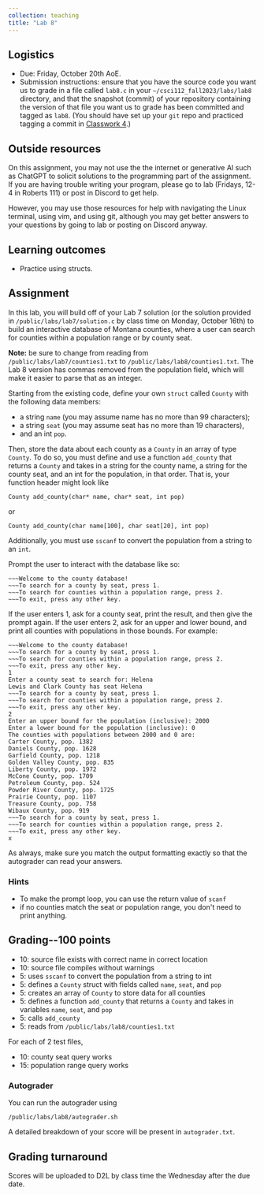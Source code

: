 ```yaml
---
collection: teaching
title: "Lab 8"
---
```


## Logistics
* Due: Friday, October 20th AoE.
* Submission instructions: ensure that you have the source code you want us to
	grade in a file called `lab8.c` in your `~/csci112_fall2023/labs/lab8`
	directory, and that the snapshot (commit) of your repository containing the version of that file you want us to grade has been committed and
	tagged as `lab8`. (You should have set up your `git` repo and practiced tagging a commit in [Classwork 4](https://lgw2.github.io/teaching/csci112-fall-2023/classwork/classwork4/).)

## Outside resources

On this assignment, you may not use the the internet or generative AI such as
ChatGPT to solicit solutions to the programming part of the assignment. If you
are having trouble writing your program, please go to lab (Fridays, 12-4 in
Roberts 111) or post in Discord to
get help.

However, you may use those resources for help with navigating the Linux
terminal, using vim, and using git, although you may get better answers to your
questions by going to lab or posting on Discord anyway.

## Learning outcomes
* Practice using structs.

## Assignment

In this lab, you will build off of your Lab 7 solution (or the solution
provided in `/public/labs/lab7/solution.c` by class time on Monday, October
16th) to build an interactive database of Montana counties, where a user can
search for counties within a population range or by county seat.

**Note:** be sure to change from reading from `/public/labs/lab7/counties1.txt`
to `/public/labs/lab8/counties1.txt`. The Lab 8 version has commas removed from
the population field, which will make it easier to parse that as an
integer.

Starting from the existing code, define your own `struct` called `County`
with the following data members:
* a string `name` (you may assume name has no more than 99 characters);
* a string `seat` (you may assume seat has no more than 19 characters),
* and an int `pop`.

Then, store the data about each county as a `County` in an array of type `County`. To do so, you must define and use a
function `add_county` that returns a `County` and takes in a string for the
county name, a string for the county seat, and an int for the population, in
that order. That
is, your function header might look like

```
County add_county(char* name, char* seat, int pop)
```

or

```
County add_county(char name[100], char seat[20], int pop)
```

Additionally, you must use `sscanf` to convert the population from a string to
an `int`.

Prompt the user to interact with the database like so:

```
~~~Welcome to the county database!
~~~To search for a county by seat, press 1.
~~~To search for counties within a population range, press 2.
~~~To exit, press any other key.
```

If the user enters 1, ask for a county seat, print the result, and then give
the prompt again. If the user enters 2, ask for an upper and lower bound, and
print all counties with populations in those bounds. For example:

```
~~~Welcome to the county database!
~~~To search for a county by seat, press 1.
~~~To search for counties within a population range, press 2.
~~~To exit, press any other key.
1
Enter a county seat to search for: Helena
Lewis and Clark County has seat Helena
~~~To search for a county by seat, press 1.
~~~To search for counties within a population range, press 2.
~~~To exit, press any other key.
2
Enter an upper bound for the population (inclusive): 2000
Enter a lower bound for the population (inclusive): 0
The counties with populations between 2000 and 0 are:
Carter County, pop. 1382
Daniels County, pop. 1628
Garfield County, pop. 1218
Golden Valley County, pop. 835
Liberty County, pop. 1972
McCone County, pop. 1709
Petroleum County, pop. 524
Powder River County, pop. 1725
Prairie County, pop. 1107
Treasure County, pop. 758
Wibaux County, pop. 919
~~~To search for a county by seat, press 1.
~~~To search for counties within a population range, press 2.
~~~To exit, press any other key.
x
```

As always, make sure you match the output formatting exactly so that the
autograder can read your answers.

### Hints

* To make the prompt loop, you can use the return value of `scanf`
* if no counties match the seat or population range, you don't need to print
	anything.

## Grading--100 points

* 10: source file exists with correct name in correct location
* 10: source file compiles without warnings
* 5: uses `sscanf` to convert the population from a string to int
* 5: defines a `County` struct with fields called `name`, `seat`, and `pop`
* 5: creates an array of `County` to store data for all counties
* 5: defines a function `add_county` that returns a `County` and takes in
	variables `name`, `seat`, and `pop`
* 5: calls `add_county`
* 5: reads from `/public/labs/lab8/counties1.txt`

For each of 2 test files,

* 10: county seat query works
* 15: population range query works

### Autograder

You can run the autograder using

```
/public/labs/lab8/autograder.sh
```

A detailed breakdown of your score will be present in `autograder.txt`.

## Grading turnaround
Scores will be uploaded to D2L by class time the Wednesday after the due date.
